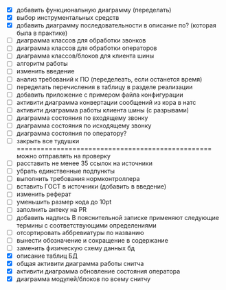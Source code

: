* [x] добавить функциональную диаграмму (переделать)
* [x] выбор инструментальных средств
* [x] добавить диаграмму последовательности в описание по? (которая была в практике)
* [ ] диаграмма классов для обработки звонков
* [ ] диаграмма классов для обработки операторов
* [ ] диаграмма классов/блоков для клиента шины
* [ ] алгоритм работы 
* [ ] изменить введение
* [ ] анализ требований к ПО (переделеать, если останется время)
* [ ] переделать перечисления в таблицу в разделе реализации
* [ ] добавить приложение с примером файла конфигурации
* [ ] активити диаграмма конвертации сообщений из кора в натс
* [ ] активити диаграмма работы клиента шины (с разрывами)
* [ ] диаграмма состояния по входящему звонку
* [ ] диаграмма состояния по исходящему звонку
* [ ] диаграмма состояния по оператору?
* [ ] закрыть все тудушки
================================================= можно отправлять на проверку
* [ ] расставить не менее 35 ссылок на источники
* [ ] убрать единственные подпункты
* [ ] выполнить требования нормконтроллера
* [ ] вставить ГОСТ в источники (добавить в введение)
* [ ] изменить реферат
* [ ] уменьшить размер кода до 10pt
* [ ] заполнить антеку на PR
* [ ] добавить надпись В пояснительной записке применяют следующие термины с соответствующими определениями
* [ ] отсортировать аббревиатуры по названию
* [ ] вынести обозначение и сокращение в содержание
* [ ] заменить физическую схему данных бд
* [x] описание таблиц БД
* [x] общая активити диаграмма работы снитча
* [x] активити диаграмма обновление состояния оператора
* [x] диаграмма модулей/блоков по всему снитчу

